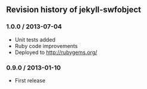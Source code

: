 ## Revision history of jekyll-swfobject

### 1.0.0 / 2013-07-04
  * Unit tests added
  * Ruby code improvements
  * Deployed to http://rubygems.org/

### 0.9.0 / 2013-01-10
  * First release